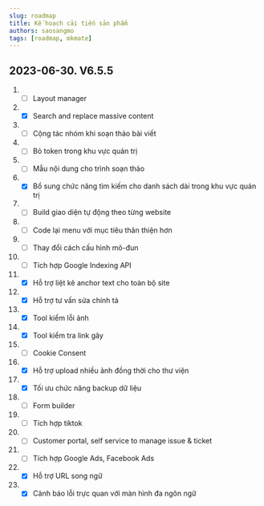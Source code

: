 ```yaml
---
slug: roadmap
title: Kế hoạch cải tiến sản phẩm
authors: saosangmo
tags: [roadmap, mkmate]
---
```


## 2023-06-30. V6.5.5
1. - [ ] Layout manager
2. - [x] Search and replace massive content
3. - [ ] Cộng tác nhóm khi soạn thảo bài viết
4. - [ ] Bỏ token trong khu vực quản trị
5. - [ ] Mẫu nội dung cho trình soạn thảo
6. - [x] Bổ sung chức năng tìm kiếm cho danh sách dài trong khu vực quản trị
7. - [ ] Build giao diện tự động theo từng website
8. - [ ] Code lại menu với mục tiêu thân thiện hơn
9. - [ ] Thay đổi cách cấu hình mô-đun
10. - [ ] Tích hợp Google Indexing API
11. - [x] Hỗ trợ liệt kê anchor text cho toàn bộ site
12. - [x] Hỗ trợ tư vấn sửa chính tả
13. - [x] Tool kiểm lỗi ảnh
14. - [x] Tool kiểm tra link gãy
15. - [ ] Cookie Consent
16. - [x] Hỗ trợ upload nhiều ảnh đồng thời cho thư viện
17. - [x] Tối ưu chức năng backup dữ liệu
18. - [ ] Form builder
19. - [ ] Tích hợp tiktok
20. - [ ] Customer portal, self service to manage issue & ticket
21. - [ ] Tích hợp Google Ads, Facebook Ads
22. - [x] Hỗ trợ URL song ngữ
23. - [x] Cảnh báo lỗi trực quan với màn hình đa ngôn ngữ
